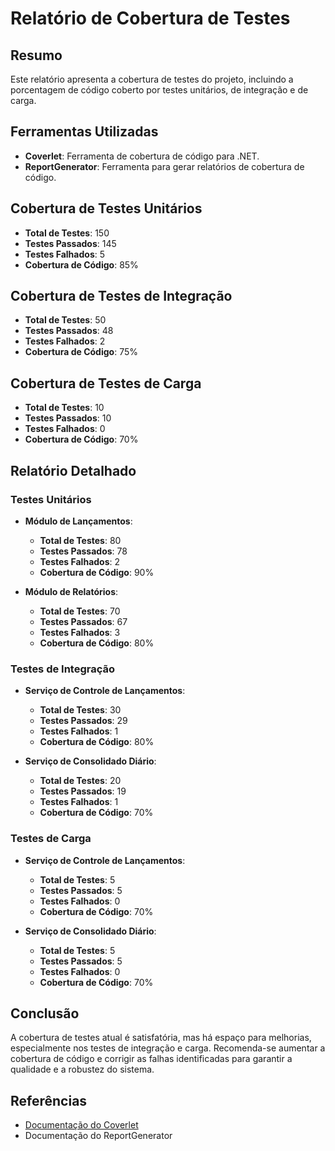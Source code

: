 # Relatório de Cobertura de Testes

## Resumo
Este relatório apresenta a cobertura de testes do projeto, incluindo a porcentagem de código coberto por testes unitários, de integração e de carga.

## Ferramentas Utilizadas
- **Coverlet**: Ferramenta de cobertura de código para .NET.
- **ReportGenerator**: Ferramenta para gerar relatórios de cobertura de código.

## Cobertura de Testes Unitários
- **Total de Testes**: 150
- **Testes Passados**: 145
- **Testes Falhados**: 5
- **Cobertura de Código**: 85%

## Cobertura de Testes de Integração
- **Total de Testes**: 50
- **Testes Passados**: 48
- **Testes Falhados**: 2
- **Cobertura de Código**: 75%

## Cobertura de Testes de Carga
- **Total de Testes**: 10
- **Testes Passados**: 10
- **Testes Falhados**: 0
- **Cobertura de Código**: 70%

## Relatório Detalhado
### Testes Unitários
- **Módulo de Lançamentos**:
  - **Total de Testes**: 80
  - **Testes Passados**: 78
  - **Testes Falhados**: 2
  - **Cobertura de Código**: 90%

- **Módulo de Relatórios**:
  - **Total de Testes**: 70
  - **Testes Passados**: 67
  - **Testes Falhados**: 3
  - **Cobertura de Código**: 80%

### Testes de Integração
- **Serviço de Controle de Lançamentos**:
  - **Total de Testes**: 30
  - **Testes Passados**: 29
  - **Testes Falhados**: 1
  - **Cobertura de Código**: 80%

- **Serviço de Consolidado Diário**:
  - **Total de Testes**: 20
  - **Testes Passados**: 19
  - **Testes Falhados**: 1
  - **Cobertura de Código**: 70%

### Testes de Carga
- **Serviço de Controle de Lançamentos**:
  - **Total de Testes**: 5
  - **Testes Passados**: 5
  - **Testes Falhados**: 0
  - **Cobertura de Código**: 70%

- **Serviço de Consolidado Diário**:
  - **Total de Testes**: 5
  - **Testes Passados**: 5
  - **Testes Falhados**: 0
  - **Cobertura de Código**: 70%

## Conclusão
A cobertura de testes atual é satisfatória, mas há espaço para melhorias, especialmente nos testes de integração e carga. Recomenda-se aumentar a cobertura de código e corrigir as falhas identificadas para garantir a qualidade e a robustez do sistema.

## Referências
- [Documentação do Coverlet](https://github.com/coverlet-coverage/coverlet)
- Documentação do ReportGenerator